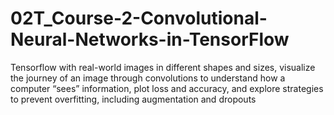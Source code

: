 # 02T_Course-2-Convolutional-Neural-Networks-in-TensorFlow
Tensorflow with real-world images in different shapes and sizes, visualize the journey of an image through convolutions to understand how a computer “sees” information, plot loss and accuracy, and explore strategies to prevent overfitting, including augmentation and dropouts

